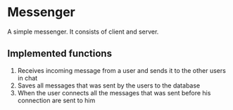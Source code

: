 # Messenger
A simple messenger. It consists of client and server.
## Implemented functions
1. Receives incoming message from a user and sends it to the other users in chat
2. Saves all messages that was sent by the users to the database
3. When the user connects all the messages that was sent before his connection are sent to him
